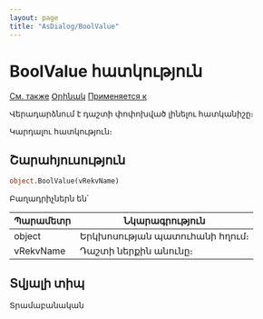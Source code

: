 ```yaml
---
layout: page
title: "AsDialog/BoolValue"
---
```



# BoolValue հատկություն

[См. также](../Asustpar.md) [Օրինակ](../../Examples/E_AsUstPar.html) [Применяется к](../Asustpar.md)

Վերադարձնում է դաշտի փոփոխված լինելու հատկանիշը։

Կարդալու հատկություն։

## Շարահյուսություն

``` vb
object.BoolValue(vRekvName) 
```
Բաղադրիչներն են՝ 


| Պարամետր | Նկարագրություն |
|--|--|
| object |Երկխոսության պատուհանի հղում։ |
| vRekvName | Դաշտի ներքին անունը։ |


## Տվյալի տիպ

Տրամաբանական
